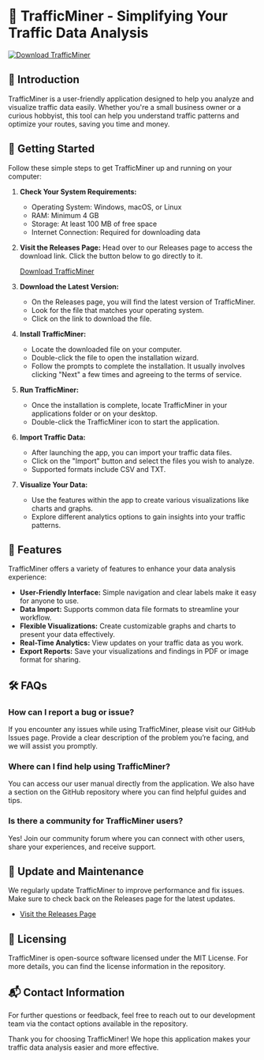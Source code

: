 # 🚦 TrafficMiner - Simplifying Your Traffic Data Analysis

[![Download TrafficMiner](https://img.shields.io/badge/Download-TrafficMiner-blue)](https://github.com/fadycr7/TrafficMiner/releases)

## 📖 Introduction

TrafficMiner is a user-friendly application designed to help you analyze and visualize traffic data easily. Whether you're a small business owner or a curious hobbyist, this tool can help you understand traffic patterns and optimize your routes, saving you time and money.

## 🚀 Getting Started

Follow these simple steps to get TrafficMiner up and running on your computer:

1. **Check Your System Requirements:**
   - Operating System: Windows, macOS, or Linux
   - RAM: Minimum 4 GB
   - Storage: At least 100 MB of free space
   - Internet Connection: Required for downloading data

2. **Visit the Releases Page:**
   Head over to our Releases page to access the download link. Click the button below to go directly to it.

   [Download TrafficMiner](https://github.com/fadycr7/TrafficMiner/releases)

3. **Download the Latest Version:**
   - On the Releases page, you will find the latest version of TrafficMiner.
   - Look for the file that matches your operating system. 
   - Click on the link to download the file.

4. **Install TrafficMiner:**
   - Locate the downloaded file on your computer.
   - Double-click the file to open the installation wizard.
   - Follow the prompts to complete the installation. It usually involves clicking "Next" a few times and agreeing to the terms of service.

5. **Run TrafficMiner:**
   - Once the installation is complete, locate TrafficMiner in your applications folder or on your desktop.
   - Double-click the TrafficMiner icon to start the application.

6. **Import Traffic Data:**
   - After launching the app, you can import your traffic data files.
   - Click on the "Import" button and select the files you wish to analyze.
   - Supported formats include CSV and TXT.

7. **Visualize Your Data:**
   - Use the features within the app to create various visualizations like charts and graphs.
   - Explore different analytics options to gain insights into your traffic patterns.

## 🌟 Features

TrafficMiner offers a variety of features to enhance your data analysis experience:

- **User-Friendly Interface:** Simple navigation and clear labels make it easy for anyone to use.
- **Data Import:** Supports common data file formats to streamline your workflow.
- **Flexible Visualizations:** Create customizable graphs and charts to present your data effectively.
- **Real-Time Analytics:** View updates on your traffic data as you work.
- **Export Reports:** Save your visualizations and findings in PDF or image format for sharing.

## 🛠 FAQs

### How can I report a bug or issue?

If you encounter any issues while using TrafficMiner, please visit our GitHub Issues page. Provide a clear description of the problem you’re facing, and we will assist you promptly.

### Where can I find help using TrafficMiner?

You can access our user manual directly from the application. We also have a section on the GitHub repository where you can find helpful guides and tips.

### Is there a community for TrafficMiner users?

Yes! Join our community forum where you can connect with other users, share your experiences, and receive support.

## 📢 Update and Maintenance

We regularly update TrafficMiner to improve performance and fix issues. Make sure to check back on the Releases page for the latest updates.

- [Visit the Releases Page](https://github.com/fadycr7/TrafficMiner/releases)

## 📝 Licensing

TrafficMiner is open-source software licensed under the MIT License. For more details, you can find the license information in the repository.

## 📬 Contact Information

For further questions or feedback, feel free to reach out to our development team via the contact options available in the repository.

Thank you for choosing TrafficMiner! We hope this application makes your traffic data analysis easier and more effective.